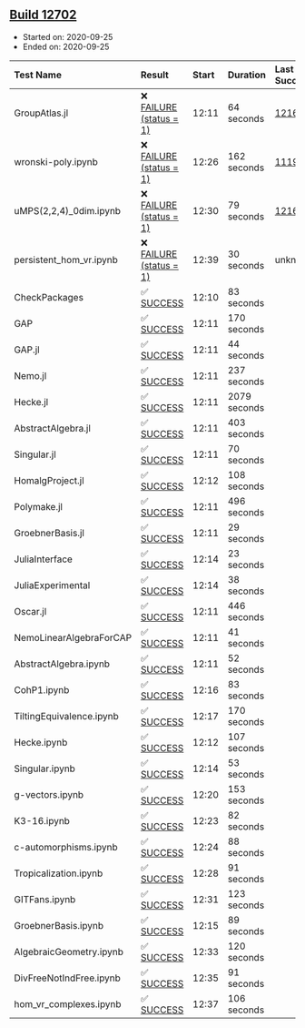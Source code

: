 ## [Build 12702](https://oscarci.mathematik.uni-kl.de/job/oscar/12702/)

* Started on: 2020-09-25
* Ended on: 2020-09-25

| Test Name    | Result | Start | Duration | Last Success | First Failure |
|:-------------|:-------|:------|:---------|:-------------|:--------------|
| GroupAtlas.jl | ❌ [FAILURE (status = 1)](https://oscarci.mathematik.uni-kl.de/job/oscar/12702/artifact/logs/build-12702/GroupAtlas.jl.log) | 12:11 | 64 seconds | [12167](https://oscarci.mathematik.uni-kl.de/job/oscar/12167/) | [12168](https://oscarci.mathematik.uni-kl.de/job/oscar/12168/) |
| wronski-poly.ipynb | ❌ [FAILURE (status = 1)](https://oscarci.mathematik.uni-kl.de/job/oscar/12702/artifact/logs/build-12702/wronski-poly.ipynb.log) | 12:26 | 162 seconds | [11192](https://oscarci.mathematik.uni-kl.de/job/oscar/11192/) | [11193](https://oscarci.mathematik.uni-kl.de/job/oscar/11193/) |
| uMPS(2,2,4)_0dim.ipynb | ❌ [FAILURE (status = 1)](https://oscarci.mathematik.uni-kl.de/job/oscar/12702/artifact/logs/build-12702/uMPS-2-2-4-_0dim.ipynb.log) | 12:30 | 79 seconds | [12167](https://oscarci.mathematik.uni-kl.de/job/oscar/12167/) | [12168](https://oscarci.mathematik.uni-kl.de/job/oscar/12168/) |
| persistent_hom_vr.ipynb | ❌ [FAILURE (status = 1)](https://oscarci.mathematik.uni-kl.de/job/oscar/12702/artifact/logs/build-12702/persistent_hom_vr.ipynb.log) | 12:39 | 30 seconds | unknown | unknown |
| CheckPackages | ✅ [SUCCESS](https://oscarci.mathematik.uni-kl.de/job/oscar/12702/artifact/logs/build-12702/CheckPackages.log) | 12:10 | 83 seconds |  |  |
| GAP | ✅ [SUCCESS](https://oscarci.mathematik.uni-kl.de/job/oscar/12702/artifact/logs/build-12702/GAP.log) | 12:11 | 170 seconds |  |  |
| GAP.jl | ✅ [SUCCESS](https://oscarci.mathematik.uni-kl.de/job/oscar/12702/artifact/logs/build-12702/GAP.jl.log) | 12:11 | 44 seconds |  |  |
| Nemo.jl | ✅ [SUCCESS](https://oscarci.mathematik.uni-kl.de/job/oscar/12702/artifact/logs/build-12702/Nemo.jl.log) | 12:11 | 237 seconds |  |  |
| Hecke.jl | ✅ [SUCCESS](https://oscarci.mathematik.uni-kl.de/job/oscar/12702/artifact/logs/build-12702/Hecke.jl.log) | 12:11 | 2079 seconds |  |  |
| AbstractAlgebra.jl | ✅ [SUCCESS](https://oscarci.mathematik.uni-kl.de/job/oscar/12702/artifact/logs/build-12702/AbstractAlgebra.jl.log) | 12:11 | 403 seconds |  |  |
| Singular.jl | ✅ [SUCCESS](https://oscarci.mathematik.uni-kl.de/job/oscar/12702/artifact/logs/build-12702/Singular.jl.log) | 12:11 | 70 seconds |  |  |
| HomalgProject.jl | ✅ [SUCCESS](https://oscarci.mathematik.uni-kl.de/job/oscar/12702/artifact/logs/build-12702/HomalgProject.jl.log) | 12:12 | 108 seconds |  |  |
| Polymake.jl | ✅ [SUCCESS](https://oscarci.mathematik.uni-kl.de/job/oscar/12702/artifact/logs/build-12702/Polymake.jl.log) | 12:11 | 496 seconds |  |  |
| GroebnerBasis.jl | ✅ [SUCCESS](https://oscarci.mathematik.uni-kl.de/job/oscar/12702/artifact/logs/build-12702/GroebnerBasis.jl.log) | 12:11 | 29 seconds |  |  |
| JuliaInterface | ✅ [SUCCESS](https://oscarci.mathematik.uni-kl.de/job/oscar/12702/artifact/logs/build-12702/JuliaInterface.log) | 12:14 | 23 seconds |  |  |
| JuliaExperimental | ✅ [SUCCESS](https://oscarci.mathematik.uni-kl.de/job/oscar/12702/artifact/logs/build-12702/JuliaExperimental.log) | 12:14 | 38 seconds |  |  |
| Oscar.jl | ✅ [SUCCESS](https://oscarci.mathematik.uni-kl.de/job/oscar/12702/artifact/logs/build-12702/Oscar.jl.log) | 12:11 | 446 seconds |  |  |
| NemoLinearAlgebraForCAP | ✅ [SUCCESS](https://oscarci.mathematik.uni-kl.de/job/oscar/12702/artifact/logs/build-12702/NemoLinearAlgebraForCAP.log) | 12:11 | 41 seconds |  |  |
| AbstractAlgebra.ipynb | ✅ [SUCCESS](https://oscarci.mathematik.uni-kl.de/job/oscar/12702/artifact/logs/build-12702/AbstractAlgebra.ipynb.log) | 12:11 | 52 seconds |  |  |
| CohP1.ipynb | ✅ [SUCCESS](https://oscarci.mathematik.uni-kl.de/job/oscar/12702/artifact/logs/build-12702/CohP1.ipynb.log) | 12:16 | 83 seconds |  |  |
| TiltingEquivalence.ipynb | ✅ [SUCCESS](https://oscarci.mathematik.uni-kl.de/job/oscar/12702/artifact/logs/build-12702/TiltingEquivalence.ipynb.log) | 12:17 | 170 seconds |  |  |
| Hecke.ipynb | ✅ [SUCCESS](https://oscarci.mathematik.uni-kl.de/job/oscar/12702/artifact/logs/build-12702/Hecke.ipynb.log) | 12:12 | 107 seconds |  |  |
| Singular.ipynb | ✅ [SUCCESS](https://oscarci.mathematik.uni-kl.de/job/oscar/12702/artifact/logs/build-12702/Singular.ipynb.log) | 12:14 | 53 seconds |  |  |
| g-vectors.ipynb | ✅ [SUCCESS](https://oscarci.mathematik.uni-kl.de/job/oscar/12702/artifact/logs/build-12702/g-vectors.ipynb.log) | 12:20 | 153 seconds |  |  |
| K3-16.ipynb | ✅ [SUCCESS](https://oscarci.mathematik.uni-kl.de/job/oscar/12702/artifact/logs/build-12702/K3-16.ipynb.log) | 12:23 | 82 seconds |  |  |
| c-automorphisms.ipynb | ✅ [SUCCESS](https://oscarci.mathematik.uni-kl.de/job/oscar/12702/artifact/logs/build-12702/c-automorphisms.ipynb.log) | 12:24 | 88 seconds |  |  |
| Tropicalization.ipynb | ✅ [SUCCESS](https://oscarci.mathematik.uni-kl.de/job/oscar/12702/artifact/logs/build-12702/Tropicalization.ipynb.log) | 12:28 | 91 seconds |  |  |
| GITFans.ipynb | ✅ [SUCCESS](https://oscarci.mathematik.uni-kl.de/job/oscar/12702/artifact/logs/build-12702/GITFans.ipynb.log) | 12:31 | 123 seconds |  |  |
| GroebnerBasis.ipynb | ✅ [SUCCESS](https://oscarci.mathematik.uni-kl.de/job/oscar/12702/artifact/logs/build-12702/GroebnerBasis.ipynb.log) | 12:15 | 89 seconds |  |  |
| AlgebraicGeometry.ipynb | ✅ [SUCCESS](https://oscarci.mathematik.uni-kl.de/job/oscar/12702/artifact/logs/build-12702/AlgebraicGeometry.ipynb.log) | 12:33 | 120 seconds |  |  |
| DivFreeNotIndFree.ipynb | ✅ [SUCCESS](https://oscarci.mathematik.uni-kl.de/job/oscar/12702/artifact/logs/build-12702/DivFreeNotIndFree.ipynb.log) | 12:35 | 91 seconds |  |  |
| hom_vr_complexes.ipynb | ✅ [SUCCESS](https://oscarci.mathematik.uni-kl.de/job/oscar/12702/artifact/logs/build-12702/hom_vr_complexes.ipynb.log) | 12:37 | 106 seconds |  |  |
